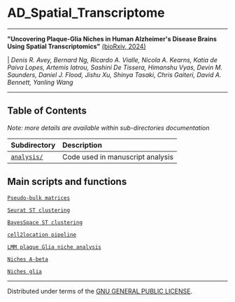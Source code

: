 # AD_Spatial_Transcriptome

------------------------------------------------------------------------

**"Uncovering Plaque-Glia Niches in Human Alzheimer's Disease Brains Using Spatial Transcriptomics"** [(bioRxiv, 2024)](https://doi.org/10.1101/2024.09.05.611566)

| *Denis R. Avey, Bernard Ng, Ricardo A. Vialle, Nicola A. Kearns, Katia de Paiva Lopes, Artemis Iatrou, Sashini De Tissera, Himanshu Vyas, Devin M. Saunders, Daniel J. Flood, Jishu Xu, Shinya Tasaki, Chris Gaiteri, David A. Bennett, Yanling Wang*

------------------------------------------------------------------------

## Table of Contents

*Note: more details are available within sub-directories documentation*

| Subdirectory                                                               | Description                      |
|-------------------------------|:----------------------------------------|
| [`analysis/`](https://github.com/RushAlz/AD_Spatial_Transcriptome/tree/main/analysis/) | Code used in manuscript analysis |


## Main scripts and functions

[`Pseudo-bulk matrices`](https://github.com/RushAlz/AD_Spatial_Transcriptome/tree/main/analysis/MakePseudoBulk.Rmd)

[`Seurat ST clustering`](https://github.com/RushAlz/AD_Spatial_Transcriptome/tree/main/analysis/Seurat_script.R)

[`BayesSpace ST clustering`](https://github.com/RushAlz/AD_Spatial_Transcriptome/tree/main/analysis/BayesSpace_script.R)

[`cell2location pipeline`](https://github.com/RushAlz/AD_Spatial_Transcriptome/tree/main/analysis/cell2location_smk/)

[`LMM plaque Glia niche analysis`](https://github.com/RushAlz/AD_Spatial_Transcriptome/tree/main/analysis/plaqueGliaNicheContrastLMM/)

[`Niches A-beta`](https://rushalz.github.io/AD_Spatial_Transcriptome/analysis/Abeta_LRcomparison_GM.html)

[`Niches glia`](https://rushalz.github.io/AD_Spatial_Transcriptome/analysis/GliaNetAbeta_LRcomparison_GM.html)

------------------------------------------------------------------------

Distributed under terms of the [GNU GENERAL PUBLIC LICENSE](/LICENSE).
